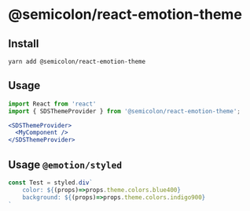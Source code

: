 

# @semicolon/react-emotion-theme

## Install

```
yarn add @semicolon/react-emotion-theme
```


## Usage

```jsx
import React from 'react'
import { SDSThemeProvider } from '@semicolon/react-emotion-theme';

<SDSThemeProvider>
  <MyComponent />
</SDSThemeProvider>
```

## Usage `@emotion/styled`
```jsx
const Test = styled.div`
    color: ${(props)=>props.theme.colors.blue400}
    background: ${(props)=>props.theme.colors.indigo900}
`
```
